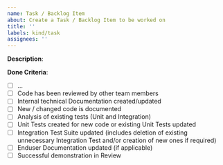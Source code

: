 ```yaml
---
name: Task / Backlog Item
about: Create a Task / Backlog Item to be worked on
title: ''
labels: kind/task
assignees: ''
---
```


**Description**:

**Done Criteria**:

- [ ] ...
- [ ] Code has been reviewed by other team members
- [ ] Internal technical Documentation created/updated
- [ ] New / changed code is documented
- [ ] Analysis of existing tests (Unit and Integration)
- [ ] Unit Tests created for new code or existing Unit Tests updated
- [ ] Integration Test Suite updated (includes deletion of existing unnecessary Integration Test and/or creation of new ones if required)
- [ ] Enduser Documentation updated (if applicable)
- [ ] Successful demonstration in Review
